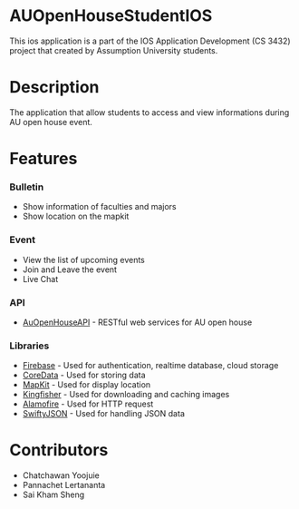 # AUOpenHouseStudentIOS

This ios application is a part of the IOS Application Development (CS 3432) project that created by Assumption University students.

# Description

The application that allow students to access and view informations during AU open house event.

# Features

### Bulletin
- Show information of faculties and majors
- Show location on the mapkit

### Event
- View the list of upcoming events
- Join and Leave the event
- Live Chat

### API
- [AuOpenHouseAPI](https://github.com/Cwanyo/AuOpenHouseAPI) - RESTful web services for AU open house

### Libraries
- [Firebase](https://firebase.google.com/docs/storage/ios/start) - Used for authentication, realtime database, cloud storage
- [CoreData](https://developer.apple.com/library/archive/documentation/Cocoa/Conceptual/CoreData/) - Used for storing data
- [MapKit](https://developer.apple.com/documentation/mapkit) - Used for display location
- [Kingfisher](https://github.com/onevcat/Kingfisher) - Used for downloading and caching images
- [Alamofire](https://github.com/Alamofire/Alamofire) - Used for HTTP request
- [SwiftyJSON](https://github.com/SwiftyJSON/SwiftyJSON) - Used for handling JSON data 

# Contributors
- Chatchawan Yoojuie
- Pannachet Lertananta
- Sai Kham Sheng
